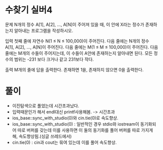 # 수찾기 실버4
문제
N개의 정수 A[1], A[2], …, A[N]이 주어져 있을 때, 이 안에 X라는 정수가 존재하는지 알아내는 프로그램을 작성하시오.

입력
첫째 줄에 자연수 N(1 ≤ N ≤ 100,000)이 주어진다. 다음 줄에는 N개의 정수 A[1], A[2], …, A[N]이 주어진다. 다음 줄에는 M(1 ≤ M ≤ 100,000)이 주어진다. 다음 줄에는 M개의 수들이 주어지는데, 이 수들이 A안에 존재하는지 알아내면 된다. 모든 정수의 범위는 -231 보다 크거나 같고 231보다 작다.

출력
M개의 줄에 답을 출력한다. 존재하면 1을, 존재하지 않으면 0을 출력한다.

# 풀이
- 이진탐색으로 풀었는데 시간초과났다.
- 입력때문인가 해서 endl대신 printf사용해봄. -> 시간초과
- ios_base::sync_with_studio(0)와 cin.tie(0)로 속도향상.
- ios_base::sync_with_studio(0) : 일반적인 경우 stdio와 iostream이 동기화되어 따로 버퍼를 갖는데 이를 사용하면 이 둘의 동기화를 풀어 버퍼를 따로 가지게 해, 속도향상됨.(싱글 쓰레드에서)
- cin.tie(0) : cin과 cout는 묶여 있는데 이를 풀어 속도향상.